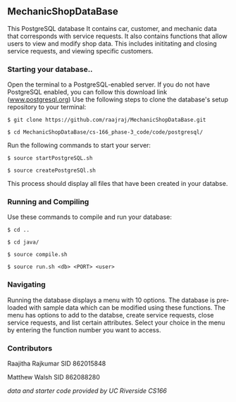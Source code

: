 ## MechanicShopDataBase
This PostgreSQL database It contains car, customer, and mechanic data that corresponds with service requests. It also contains functions that allow users to view and modify shop data. This includes inititating and closing service requests, and viewing specific customers.

### Starting your database..
Open the terminal to a PostgreSQL-enabled server. If you do not have PostgreSQL enabled, you can follow this download link (www.postgresql.org)  Use the following steps to clone the database's setup repository to your terminal:

```
$ git clone https://github.com/raajraj/MechanicShopDataBase.git
``` 
```
$ cd MechanicShopDataBase/cs-166_phase-3_code/code/postgresql/
```

Run the following commands to start your server:
```
$ source startPostgreSQL.sh
```
```
$ source createPostgreSQl.sh
```

This process should display all files that have been created in your databse.

### Running and Compiling
Use these commands to compile and run your database:

```
$ cd ..
```
```
$ cd java/
```
```
$ source compile.sh
```
```
$ source run.sh <db> <PORT> <user>
```
### Navigating

Running the database displays a menu with 10 options. The database is pre-loaded with sample data which can be modified using these functions. The menu has options to add to the databse, create service requests, close service requests, and list certain attributes. Select your choice in the menu by entering
the function number you want to access.

### Contributors

Raajitha Rajkumar
SID 862015848

Matthew Walsh
SID 862088280

*data and starter code provided by UC Riverside CS166*
